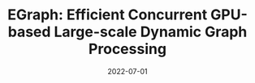 ---
title: "EGraph: Efficient Concurrent GPU-based Large-scale Dynamic Graph Processing"
authors:
- Yuxuan Liang
- Chen Li
- Jin Zhao
- Yangqing Zeng
- Hang Hu
- Yu Zhang
- Fubing Mao
- Xiaofei Liao
- Ji Zhang
- Lin Gu
- Song Guo
- Hai Jin
- Haikun Liu
- Biao Wang, 

date: "2022-07-01"
doi: "10.1109/TKDE.2022.3171588"

# Publication type.
# 1 = Conference paper; 2 = Journal article;
# 3 = Preprint Paper; 4 = Report; 5 = Book; 6 = Book section;
# 7 = Thesis; 8 = Patent
publication_types: ["2"]

# Publication name and optional abbreviated publication name.
publication: IEEE Transactions on Knowledge and Data Engineering (TKDE) (CCF-A)
# publication_short: ""

# url_pdf: https://ieeexplore.ieee.org/abstract/document/9699396
# url_code: ''
# url_dataset: ''
# url_poster: ''
# url_project: ''
# url_slides: ''
# url_video: ''

---